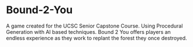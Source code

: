 # Bound-2-You
A game created for the UCSC Senior Capstone Course. Using Procedural Generation with AI based techniques. Bound 2 You offers players an endless experience as they work to replant the forest they once destroyed.
